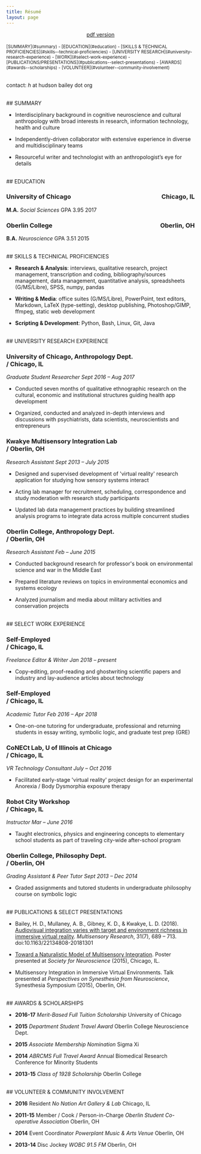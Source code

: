 ```yaml
---
title: Résumé
layout: page
---
```

<center>
<a href="../assets/bailey-resume.pdf">pdf version</a>
</center>

<br>
<small>
[SUMMARY](#summary) - [EDUCATION](#education) - [SKILLS & TECHNICAL PROFICIENCIES](#skills--technical-proficiencies) - [UNIVERSITY RESEARCH](#university-research-experience) - [WORK](#select-work-experience) - [PUBLICATIONS/PRESENTATIONS](#publications--select-presentations) - [AWARDS](#awards--scholarships) - [VOLUNTEER](#volunteer--community-involvement)
</small><br><br>

contact: _h_ at hudson bailey dot org


<br>
## SUMMARY

- Interdisciplinary background in cognitive neuroscience and cultural anthropology with broad interests in research, information technology, health and culture

- Independently-driven collaborator with extensive experience in diverse and multidisciplinary teams

- Resourceful writer and technologist with an anthropologist’s eye for details

<br>
## EDUCATION

### University of Chicago <span style="float:right;"> Chicago, IL</span>

**M.A.**   _Social Sciences_   GPA 3.95   2017 

### Oberlin College <span style="float:right;"> Oberlin, OH</span>

**B.A.**   _Neuroscience_   GPA 3.51   2015

<br>
## SKILLS & TECHNICAL PROFICIENCIES

- **Research & Analysis**: 
interviews, qualitative research, project management, transcription and coding, bibliography/sources management, data management, quantitative analysis, spreadsheets (G/MS/Libre), SPSS, numpy, pandas

- **Writing & Media**: 
office suites (G/MS/Libre), PowerPoint, text editors, Markdown, LaTeX (type-setting), desktop publishing, Photoshop/GIMP, ffmpeg, static web development

- **Scripting & Development**: Python, Bash, Linux, Git, Java


<br>
## UNIVERSITY RESEARCH EXPERIENCE

### University of Chicago, Anthropology Dept. <br>/  Chicago, IL

*Graduate Student Researcher*   *Sept 2016 – Aug 2017*

- Conducted seven months of qualitative ethnographic research on the cultural, economic and institutional structures guiding health app development 

- Organized, conducted and analyzed in-depth interviews and discussions with psychiatrists, data scientists, neuroscientists and entrepreneurs

### Kwakye Multisensory Integration Lab <br>/  Oberlin, OH

*Research Assistant*   *Sept 2013 – July 2015*

- Designed and supervised development of 'virtual reality' research application for studying how sensory systems interact

- Acting lab manager for recruitment, scheduling, correspondence and study moderation with research study participants

- Updated lab data management practices by building streamlined analysis programs to integrate data across multiple concurrent studies

### Oberlin College, Anthropology Dept. <br>/  Oberlin, OH

*Research Assistant*   *Feb – June 2015*

- Conducted background research for professor's book on environmental science and war in the Middle East

- Prepared literature reviews on topics in environmental economics and systems ecology

- Analyzed journalism and media about military activities and conservation projects


<br>
## SELECT WORK EXPERIENCE

### Self-Employed <br>/  Chicago, IL

*Freelance Editor & Writer*   *Jan 2018 – present*

- Copy-editing, proof-reading and ghostwriting scientific papers and industry and lay-audience articles about technology

### Self-Employed <br>/  Chicago, IL

*Academic Tutor*   *Feb 2016 – Apr 2018*

- One-on-one tutoring for undergraduate, professional and returning students in essay writing, symbolic logic, and graduate test prep (GRE)

### CoNECt Lab, U of Illinois at Chicago <br>/  Chicago, IL

*VR Technology Consultant*   *July – Oct 2016*

- Facilitated early-stage 'virtual reality' project design for an experimental Anorexia / Body Dysmorphia exposure therapy

### Robot City Workshop <br>/  Chicago, IL

_Instructor_   _Mar – June 2016_

- Taught electronics, physics and engineering concepts to elementary school students as part of traveling city-wide after-school program


### Oberlin College, Philosophy Dept. <br>/  Oberlin, OH

*Grading Assistant & Peer Tutor*   *Sept 2013 – Dec 2014*

- Graded assignments and tutored students in undergraduate philosophy course on symbolic logic

<br>
## PUBLICATIONS & SELECT PRESENTATIONS

- Bailey, H. D., Mullaney, A. B., Gibney, K. D., & Kwakye, L. D. (2018). [Audiovisual integration varies with target and environment richness in immersive virtual reality](http://booksandjournals.brillonline.com/content/journals/10.1163/22134808-20181301). *Multisensory Research*, 31(7), 689 – 713. doi:10.1163/22134808-20181301

- [Toward a Naturalistic Model of Multisensory Integration](http://www.abstractsonline.com/Plan/ViewAbstract.aspx?mID=3744&sKey=8ffdb9bb-e46a-4d5d-8eba-d2ab4dd08884&cKey=b23bba56-576a-48aa-a886-c95fb61bb543&mKey=d0ff4555-8574-4fbb-b9d4-04eec8ba0c84). Poster presented at *Society for Neuroscience* (2015), Chicago, IL.

- Multisensory Integration in Immersive Virtual Environments. Talk presented at *Perspectives on Synesthesia from Neuroscience*, Synesthesia Symposium (2015), Oberlin, OH.


<br>
## AWARDS & SCHOLARSHIPS

-   **2016-17** *Merit-Based Full Tuition Scholarship*   University of Chicago

-   **2015** *Department Student Travel Award*   Oberlin College Neuroscience Dept.

-   **2015** *Associate Membership Nomination*   Sigma Xi

-   **2014** *ABRCMS Full Travel Award*   Annual Biomedical Research Conference for Minority Students

-   **2013-15** *Class of 1928 Scholarship*   Oberlin College

<br>
## VOLUNTEER & COMMUNITY INVOLVEMENT

- **2016** Resident   _No Nation Art Gallery & Lab_   Chicago, IL

- **2011-15** Member / Cook / Person-in-Charge   _Oberlin Student Co-operative Association_   Oberlin, OH

- **2014** Event Coordinator   _Powerplant Music & Arts Venue_   Oberlin, OH

- **2013-14** Disc Jockey   _WOBC 91.5 FM_   Oberlin, OH

